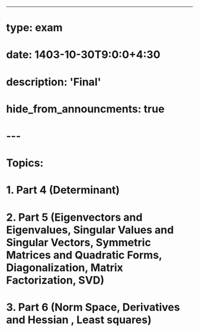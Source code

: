 ---
# type: exam
# date: 1403-10-30T9:0:0+4:30
# description: 'Final'
# hide_from_announcments: true
# ---
# **Topics:**
# 1. Part 4 (Determinant)
# 2. Part 5 (Eigenvectors and Eigenvalues, Singular Values and Singular Vectors, Symmetric Matrices and Quadratic Forms, Diagonalization, Matrix Factorization, SVD)
# 3. Part 6 (Norm Space, Derivatives and Hessian , Least squares)
